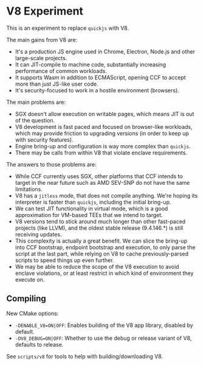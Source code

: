 # V8 Experiment

This is an experiment to replace `quickjs` with V8.

The main gains from V8 are:

- It's a production JS engine used in Chrome, Electron, Node.js and other large-scale projects.
- It can JIT-compile to machine code, substantially increasing performance of common workloads.
- It supports Wasm in addition to ECMAScript, opening CCF to accept more than just JS-like user code.
- It's security-focused to work in a hostile environment (browsers).

The main problems are:

- SGX doesn't allow execution on writable pages, which means JIT is out of the question.
- V8 development is fast paced and focused on browser-like workloads, which may provide friction to upgrading versions (in order to keep up with security features).
- Engine bring-up and configuration is way more complex than `quickjs`.
- There may be calls from within V8 that violate enclave requirements.

The answers to those problems are:

- While CCF currently uses SGX, other platforms that CCF intends to target in the near future such as AMD SEV-SNP do not have the same limitations.
- V8 has a `jitless` mode, that does not compile anything. We're hoping its interpreter is faster than `quickjs`, including the initial bring-up.
- We can test JIT functionality in virtual mode, which is a good approximation for VM-based TEEs that we intend to target.
- V8 versions tend to stick around much longer than other fast-paced projects (like LLVM), and the oldest stable release (9.4.146.\*) is still receiving updates.
- This complexity is actually a great benefit. We can slice the bring-up into CCF bootstrap, endpoint bootstrap and execution, to only parse the script at the last part, while relying on V8 to cache previously-parsed scripts to speed things up even further.
- We may be able to reduce the scope of the V8 execution to avoid enclave violations, or at least restrict in which kind of environment they execute on.

## Compiling

New CMake options:

- `-DENABLE_V8=ON|OFF`: Enables building of the V8 app library, disabled by default.
- `-DV8_DEBUG=ON|OFF`: Whether to use the debug or release variant of V8, defaults to release.

See `scripts/v8` for tools to help with building/downloading V8.
